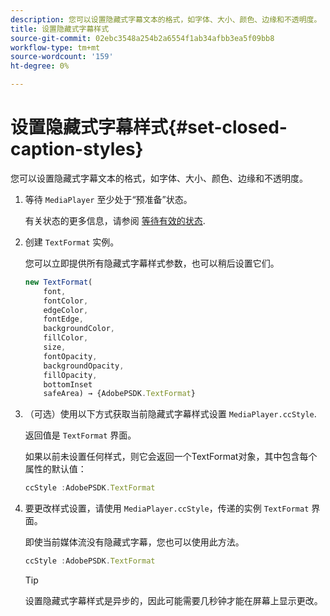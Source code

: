 ```yaml
---
description: 您可以设置隐藏式字幕文本的格式，如字体、大小、颜色、边缘和不透明度。
title: 设置隐藏式字幕样式
source-git-commit: 02ebc3548a254b2a6554f1ab34afbb3ea5f09bb8
workflow-type: tm+mt
source-wordcount: '159'
ht-degree: 0%

---
```


# 设置隐藏式字幕样式{#set-closed-caption-styles}

您可以设置隐藏式字幕文本的格式，如字体、大小、颜色、边缘和不透明度。

1. 等待 `MediaPlayer` 至少处于“预准备”状态。

   有关状态的更多信息，请参阅 [等待有效的状态](../../../content-playback-options-browser-tvsdk/ui-configure/t-psdk-browser-tvsdk-2.4-ui-state-prepared-wait-for.md).
1. 创建 `TextFormat` 实例。

   您可以立即提供所有隐藏式字幕样式参数，也可以稍后设置它们。

   ```js
   new TextFormat( 
       font,   
       fontColor,  
       edgeColor,   
       fontEdge,  
       backgroundColor,   
       fillColor,  
       size,   
       fontOpacity,   
       backgroundOpacity,  
       fillOpacity, 
       bottomInset 
       safeArea) → {AdobePSDK.TextFormat}
   ```

1. （可选）使用以下方式获取当前隐藏式字幕样式设置 `MediaPlayer.ccStyle`.

   返回值是 `TextFormat` 界面。

   如果以前未设置任何样式，则它会返回一个TextFormat对象，其中包含每个属性的默认值：

   ```js
   ccStyle :AdobePSDK.TextFormat
   ```

1. 要更改样式设置，请使用 `MediaPlayer.ccStyle`，传递的实例 `TextFormat` 界面。

   即使当前媒体流没有隐藏式字幕，您也可以使用此方法。

   ```js
   ccStyle :AdobePSDK.TextFormat 
   ```

   >[!TIP]
   >
   >设置隐藏式字幕样式是异步的，因此可能需要几秒钟才能在屏幕上显示更改。
